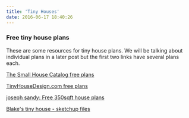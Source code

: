 ```yaml
---
title: 'Tiny Houses'
date: 2016-06-17 18:40:26
---
```


### Free tiny house plans

These are some resources for tiny house plans.  We will be talking about individual plans in a later post but the first two links have several plans each.

[The Small House Catalog free plans](http://www.thesmallhousecatalog.com/free-small-tiny-house-plans/)

[TinyHouseDesign.com free plans](http://www.tinyhousedesign.com/free-plans/)

[joseph sandy: Free 350sqft house plans](http://josephsandy.com/content/products/free-plans/350-sq-ft-house/)

[Blake's tiny house - sketchup files](http://www.blakestinyhouse.com/sketchup-files.html)
